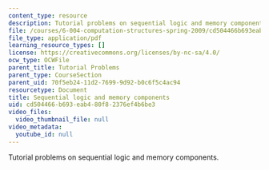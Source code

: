 ```yaml
---
content_type: resource
description: Tutorial problems on sequential logic and memory components.
file: /courses/6-004-computation-structures-spring-2009/cd504466b693eab480f82376ef4b6be3_MIT6004s09tutor06.pdf
file_type: application/pdf
learning_resource_types: []
license: https://creativecommons.org/licenses/by-nc-sa/4.0/
ocw_type: OCWFile
parent_title: Tutorial Problems
parent_type: CourseSection
parent_uid: 70f5eb24-11d2-7699-9d92-b0c6f5c4ac94
resourcetype: Document
title: Sequential logic and memory components
uid: cd504466-b693-eab4-80f8-2376ef4b6be3
video_files:
  video_thumbnail_file: null
video_metadata:
  youtube_id: null
---
```

Tutorial problems on sequential logic and memory components.